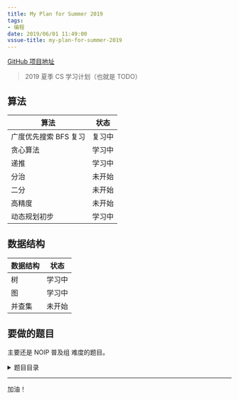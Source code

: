 ```yaml
---
title: My Plan for Summer 2019
tags: 
- 编程
date: 2019/06/01 11:49:00
vssue-title: my-plan-for-summer-2019
---
```


[GitHub 项目地址](https://github.com/ChungZH/My-Plan)

> 2019 夏季 CS 学习计划（也就是 TODO）

## 算法

| 算法                | 状态     |
| ----------------   | -------- |
| 广度优先搜索 BFS 复习 | 复习中 |
| 贪心算法             | 学习中   |
| 递推                | 学习中   |
| 分治                | 未开始   |
| 二分                | 未开始   |
| 高精度              | 未开始   |
| 动态规划初步         | 学习中   |

## 数据结构

| 数据结构 | 状态   |
| -------- | ------ |
| 树       | 学习中 |
| 图       | 学习中 |
| 并查集    | 未开始 |

## 要做的题目

主要还是 NOIP 普及组 难度的题目。

<details>
  <summary>题目目录</summary>

- 🔲 [P2907 [USACO08OPEN] 农场周围的道路Roads Around The Farm](https://www.luogu.org/problemnew/show/P2907)
- 🔲 [P4702 取石子](https://www.luogu.org/problemnew/show/P4702)
- 🔲 [P2666 Bessie的秘密牧场](https://www.luogu.org/problemnew/show/P2666)
- 🔲 [P2689 东南西北](https://www.luogu.org/problemnew/show/P2689)
- 🔲 [P1296 奶牛的耳语](https://www.luogu.org/problemnew/show/P1296)
- 🔲 [P1469 找筷子](https://www.luogu.org/problemnew/show/P1469)
- 🔲 [P1897 电梯里的爱情](https://www.luogu.org/problemnew/show/P1897)
- 🔲 [P1317 低洼地](https://www.luogu.org/problemnew/show/P1317)
- 🔲 [P4613 [COCI2017-2018#5] Olivander](https://www.luogu.org/problemnew/show/P4613)
- 🔲 [P2639 [USACO09OCT]Bessie的体重问题Bessie's We…](https://www.luogu.org/problemnew/show/P2639)
- 🔲 [P1626 象棋比赛](https://www.luogu.org/problemnew/show/P1626)
- 🔲 [P4057 [Code+#1]晨跑](https://www.luogu.org/problemnew/show/P4057)
- 🔲 [P3009 [USACO11JAN]利润Profits](https://www.luogu.org/problemnew/show/P3009)
- 🔲 [P1109 学生分组](https://www.luogu.org/problemnew/show/P1109)
</details>

------

加油！